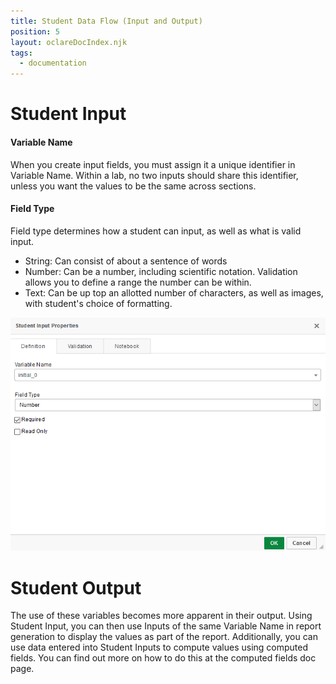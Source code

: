 ```yaml
---
title: Student Data Flow (Input and Output)
position: 5
layout: oclareDocIndex.njk
tags:
  - documentation
---
```

# Student Input

#### Variable Name

When you create input fields, you must assign it a unique identifier in Variable Name. Within a lab, no two inputs should share this identifier, unless you want the values to be the same across sections.

#### Field Type

Field type determines how a student can input, as well as what is valid input.

* String: Can consist of about a sentence of words
* Number: Can be a number, including scientific notation. Validation allows you to define a range the number can be within.
* Text: Can be up top an allotted number of characters, as well as images, with student's choice of formatting.

![Student Input Dialog](/pub-static/cms/annotation-2020-05-04-125927.png "Student Input Dialog")

# Student Output

The use of these variables becomes more apparent in their output. Using Student Input, you can then use Inputs of the same Variable Name in report generation to display the values as part of the report. Additionally, you can use data entered into Student Inputs to compute values using computed fields. You can find out more on how to do this at the computed fields doc page.
